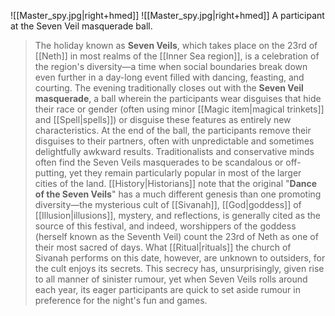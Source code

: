 ![[Master_spy.jpg|right+hmed]] 
 ![[Master_spy.jpg|right+hmed]] 
A participant at the Seven Veil masquerade ball.
> The holiday known as **Seven Veils**, which takes place on the 23rd of [[Neth]] in most realms of the [[Inner Sea region]], is a celebration of the region's diversity—a time when social boundaries break down even further in a day-long event filled with dancing, feasting, and courting. The evening traditionally closes out with the **Seven Veil masquerade**, a ball wherein the participants wear disguises that hide their race or gender (often using minor [[Magic item|magical trinkets]] and [[Spell|spells]]) or disguise these features as entirely new characteristics. At the end of the ball, the participants remove their disguises to their partners, often with unpredictable and sometimes delightfully awkward results. Traditionalists and conservative minds often find the Seven Veils masquerades to be scandalous or off-putting, yet they remain particularly popular in most of the larger cities of the land.
> [[History|Historians]] note that the original "**Dance of the Seven Veils**" has a much different genesis than one promoting diversity—the mysterious cult of [[Sivanah]], [[God|goddess]] of [[Illusion|illusions]], mystery, and reflections, is generally cited as the source of this festival, and indeed, worshippers of the goddess (herself known as the Seventh Veil) count the 23rd of Neth as one of their most sacred of days. What [[Ritual|rituals]] the church of Sivanah performs on this date, however, are unknown to outsiders, for the cult enjoys its secrets. This secrecy has, unsurprisingly, given rise to all manner of sinister rumour, yet when Seven Veils rolls around each year, its eager participants are quick to set aside rumour in preference for the night's fun and games.







